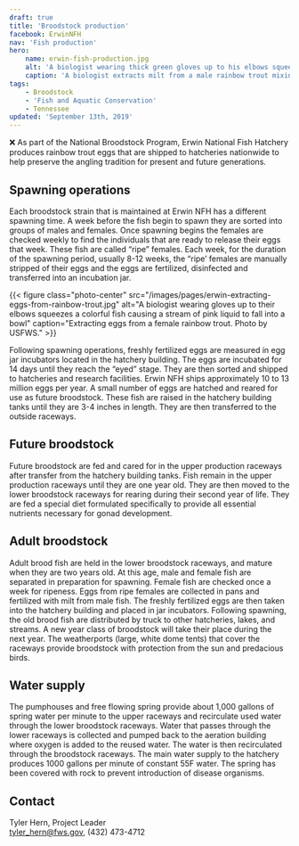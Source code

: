```yaml
---
draft: true
title: 'Broodstock production'
facebook: ErwinNFH
nav: 'Fish production'
hero:
    name: erwin-fish-production.jpg
    alt: 'A biologist wearing thick green gloves up to his elbows squeezes a fish which releases a white stream into a collection bucket full of a pink liquid.'
    caption: 'A biologist extracts milt from a male rainbow trout mixing it with a container of eggs. Photo by USFWS.'
tags:
    - Broodstock
    - 'Fish and Aquatic Conservation'
    - Tennessee
updated: 'September 13th, 2019'
---
```

❌
As part of the National Broodstock Program, Erwin National Fish Hatchery produces rainbow trout eggs that are shipped to hatcheries nationwide to help preserve the angling tradition for present and future generations.

## Spawning operations

Each broodstock strain that is maintained at Erwin NFH has a different spawning time. A week before the fish begin to spawn they are sorted into groups of males and females. Once spawning begins the females are checked weekly to find the individuals that are ready to release their eggs that week. These fish are called “ripe” females. Each week, for the duration of the spawning period, usually 8-12 weeks, the “ripe’ females are manually stripped of their eggs and the eggs are fertilized, disinfected and transferred into an incubation jar.

{{< figure class="photo-center" src="/images/pages/erwin-extracting-eggs-from-rainbow-trout.jpg" alt="A biologist wearing gloves up to their elbows squeezes a colorful fish causing a stream of pink liquid to fall into a bowl" caption="Extracting eggs from a female rainbow trout. Photo by USFWS." >}}

Following spawning operations, freshly fertilized eggs are measured in egg jar incubators located in the hatchery building. The eggs are incubated for 14 days until they reach the “eyed” stage. They are then sorted and shipped to hatcheries and research facilities. Erwin NFH ships approximately 10 to 13 million eggs per year. A small number of eggs are hatched and reared for use as future broodstock. These fish are raised in the hatchery building tanks until they are 3-4 inches in length. They are then transferred to the outside raceways.

## Future broodstock

Future broodstock are fed and cared for in the upper production raceways after transfer from the hatchery building tanks.  Fish remain in the upper production raceways until they are one  year old. They are then moved to the lower broodstock raceways for rearing during their second year of life. They are fed a special diet formulated specifically to provide all essential nutrients necessary for gonad development.

## Adult broodstock

Adult brood fish are held in the lower broodstock raceways, and mature when they are two years old. At this age, male and female fish are separated in preparation for spawning. Female fish are checked once a week for ripeness. Eggs from ripe females are collected in pans and fertilized with milt from male fish. The freshly fertilized eggs are then taken into the hatchery building and placed in jar incubators. Following spawning, the old brood fish are distributed by truck to other hatcheries, lakes, and streams. A new year class of broodstock will take their place during the next year. The weatherports (large, white dome tents) that cover the raceways provide broodstock with protection from the sun and predacious birds.

## Water supply

The pumphouses and free flowing spring provide about 1,000 gallons of spring water per minute to the upper raceways and recirculate used water through the lower broodstock raceways. Water that passes through the lower raceways is collected and pumped back to the aeration building where oxygen is added to the reused water. The water is then recirculated through the broodstock raceways. The main water supply to the hatchery produces 1000 gallons per minute of constant 55F water. The spring has been covered with rock to prevent introduction of disease organisms.

## Contact

Tyler Hern, Project Leader  
[tyler_hern@fws.gov](mailto:tyler_hern@fws.gov), (432) 473-4712